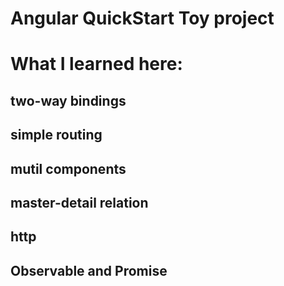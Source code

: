 # Angular QuickStart Toy project
# What I learned here:
## two-way bindings
## simple routing
## mutil components
## master-detail relation
## http
## Observable and Promise
